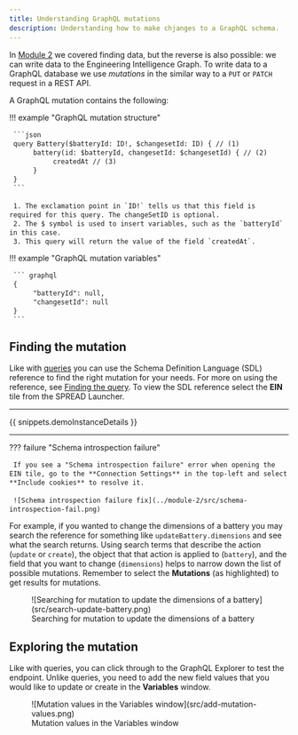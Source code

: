 ```yaml
---
title: Understanding GraphQL mutations
description: Understanding how to make chjanges to a GraphQL schema.
---
```


In [Module 2](../module-2/querying-spread.md#finding-the-query) we covered finding data, but the reverse is also possible: we can write data to the Engineering Intelligence Graph. To write data to a GraphQL database we use _mutations_ in the similar way to a `PUT` or `PATCH` request in a REST API.

A GraphQL mutation contains the following:

<div class='grid' markdown>

!!! example "GraphQL mutation structure"

     ```json 
     query Battery($batteryId: ID!, $changesetId: ID) { // (1)
          battery(id: $batteryId, changesetId: $changesetId) { // (2)  
               createdAt // (3)
          }
     }
     ```

     1. The exclamation point in `ID!` tells us that this field is required for this query. The changeSetID is optional.
     2. The $ symbol is used to insert variables, such as the `batteryId` in this case.
     3. This query will return the value of the field `createdAt`.

!!! example "GraphQL mutation variables"

     ``` graphql
     {
          "batteryId": null,
          "changesetId": null
     }
     ```
</div>

## Finding the mutation

Like with [queries](../module-2/querying-spread.md) you can use the Schema Definition Language (SDL) reference to find the right mutation for your needs. For more on using the reference, see [Finding the query](../module-2/querying-spread.md#finding-the-query). To view the SDL reference select the **EIN** tile from the SPREAD Launcher.

---

{{ snippets.demoInstanceDetails }}

---

??? failure "Schema introspection failure"

     If you see a "Schema introspection failure" error when opening the EIN tile, go to the **Connection Settings** in the top-left and select **Include cookies** to resolve it.

     ![Schema introspection failure fix](../module-2/src/schema-introspection-fail.png)

For example, if you wanted to change the dimensions of a battery you may search the reference for something like `updateBattery.dimensions` and see what the search returns. Using search terms that describe the action (`update` or `create`), the object that that action is applied to (`battery`), and the field that you want to change (`dimensions`) helps to narrow down the list of possible mutations. Remember to select the **Mutations** (as highlighted) to get results for mutations.

<figure markdown="span">
     ![Searching for mutation to update the dimensions of a battery](src/search-update-battery.png)
     <figcaption>Searching for mutation to update the dimensions of a battery</figcaption>
</figure>

## Exploring the mutation

Like with queries, you can click through to the GraphQL Explorer to test the endpoint. Unlike queries, you need to add the new field values that you would like to update or create in the **Variables** window.

<figure markdown="span">
     ![Mutation values in the Variables window](src/add-mutation-values.png)
     <figcaption>Mutation values in the Variables window</figcaption>
</figure>
